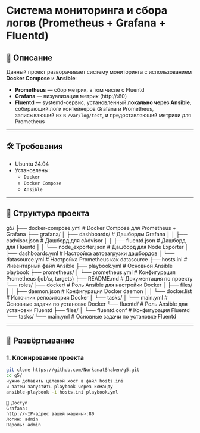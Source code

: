 # Система мониторинга и сбора логов (Prometheus + Grafana + Fluentd)

## 📌 Описание

Данный проект разворачивает систему мониторинга с использованием **Docker Compose** и **Ansible**:

- **Prometheus** — сбор метрик, в том числе с Fluentd
- **Grafana** — визуализация метрик (http://<IP>:80)
- **Fluentd** — systemd-сервис, установленный **локально через Ansible**, собирающий логи контейнеров Grafana и Prometheus, записывающий их в `/var/log/test`, и предоставляющий метрики для Prometheus

---

## 🛠️ Требования

- Ubuntu 24.04
- Установлены:  
  - `Docker`  
  - `Docker Compose`  
  - `Ansible`  

---

## 📁 Структура проекта

g5/
├── docker-compose.yml                 # Docker Compose для Prometheus + Grafana
├── grafana/
│   ├── dashboards/                    # Дашборды Grafana
│   │   ├── cadvisor.json              # Дашборд для cAdvisor
│   │   ├── fluentd.json               # Дашборд для Fluentd
│   │   └── node_exporter.json         # Дашборд для Node Exporter
│   ├── dashboards.yml                 # Настройка автозагрузки дашбордов
│   └── datasource.yml                 # Настройка Prometheus как datasource
├── hosts.ini                          # Инвентарный файл Ansible
├── playbook.yml                       # Основной Ansible playbook
├── prometheus/
│   └── prometheus.yml                 # Конфигурация Prometheus (job’ы, targets)
├── README.md                          # Документация по проекту
└── roles/
    ├── docker/                        # Роль Ansible для настройки Docker
    │   ├── files/
    │   │   ├── daemon.json            # Конфигурация Docker daemon
    │   │   └── docker.list            # Источник репозитория Docker
    │   └── tasks/
    │       └── main.yml               # Основные задачи по установке Docker
    └── fluentd/                       # Роль Ansible для установки Fluentd
        ├── files/
        │   └── fluentd.conf           # Конфигурация Fluentd
        └── tasks/
            └── main.yml              # Основные задачи по установке Fluentd

---

## 🚀 Развёртывание

### 1. Клонирование проекта

```bash
git clone https://github.com/NurkanatShaken/g5.git
cd g5/
нужно добавить целевой хост в файл hosts.ini
и затем запустить playbook через команду
ansible-playbook -i hosts.ini playbook.yml

🔐 Доступ
Grafana:
http://<IP-адрес вашей машины>:80
Логин: admin
Пароль: admin
